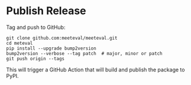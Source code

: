 # Publish Release

Tag and push to GitHub:
```shell
git clone github.com:meeteval/meeteval.git
cd meteval
pip install --upgrade bump2version
bump2version --verbose --tag patch  # major, minor or patch
git push origin --tags
```

This will trigger a GitHub Action that will build and publish the package to PyPI.